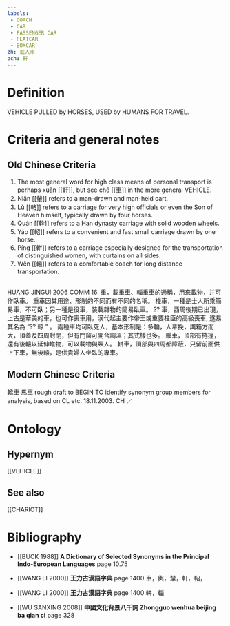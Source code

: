 ```yaml
---
labels: 
 - COACH
 - CAR
 - PASSENGER CAR
 - FLATCAR
 - BOXCAR
zh: 載人車
och: 軒
---
```


# Definition
VEHICLE PULLED by HORSES, USED by HUMANS FOR TRAVEL.
# Criteria and general notes
## Old Chinese Criteria
1. The most general word for high class means of personal transport is perhaps xuān [[軒]], but see chē [[車]] in the more general VEHICLE.
2. Niǎn [[輦]] refers to a man-drawn and man-held cart.
3. Lù [[輅]] refers to a carriage for very high officials or even the Son of Heaven himself, typically drawn by four horses.
4. Quán [[輇]] refers to a Han dynasty carriage with solid wooden wheels.
5. Yáo [[軺]] refers to a convenient and fast small carriage drawn by one horse.
6. Píng [[軿]] refers to a carriage especially designed for the transportation of distinguished women, with curtains on all sides.
7. Wēn [[轀]] refers to a comfortable coach for long distance transportation.
## 
HUANG JINGUI 2006
COMM 16. 重，載重車、輜重車的通稱，用來載物，并可作臥車。
重車因其用途、形制的不同而有不同的名稱。
棧車，一種是士人所乘簡易車，不可臥；另一種是役車，裝載雜物的簡易臥車。
?? 車，西周後期已出現，上古是華美的車，也可作喪車用，漢代起主要作帝王或重要柱臣的高級喪車, 遂易其名為 “?? 輬 ” 。
兩種車均可臥死人，基本形制是：多輪，人牽挽，輿箱方而大，頂蓋及四周封閉，但有門窗可開合調溫；其式樣也多。
輜車，頂部有捲篷，還有後轅以延伸堆物，可以載物與臥人。
軿車，頂部與四周都障蔽，只留前面供上下車，無後轅，是供貴婦人坐臥的專車。
## Modern Chinese Criteria
轎車
馬車
rough draft to BEGIN TO identify synonym group members for analysis, based on CL etc. 18.11.2003. CH ／
# Ontology

## Hypernym
[[VEHICLE]]
## See also
[[CHARIOT]]
# Bibliography
- [[BUCK 1988]]
**A Dictionary of Selected Synonyms in the Principal Indo-European Languages** page 10.75

- [[WANG LI 2000]]
**王力古漢語字典** page 1400
車，輿，輦，軒，軺，
- [[WANG LI 2000]]
**王力古漢語字典** page 1400
軿，輜
- [[WU SANXING 2008]]
**中國文化背景八千詞 Zhongguo wenhua beijing ba qian ci** page 328
